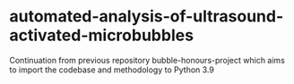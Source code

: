 # automated-analysis-of-ultrasound-activated-microbubbles
Continuation from previous repository bubble-honours-project which aims to import the codebase and methodology to Python 3.9
